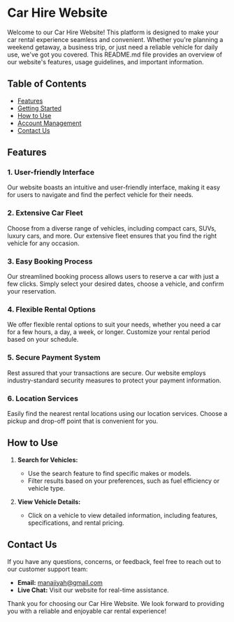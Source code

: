 # Car Hire Website

Welcome to our Car Hire Website! This platform is designed to make your car rental experience seamless and convenient. Whether you're planning a weekend getaway, a business trip, or just need a reliable vehicle for daily use, we've got you covered. This README.md file provides an overview of our website's features, usage guidelines, and important information.

## Table of Contents

- [Features](#features)
- [Getting Started](#getting-started)
- [How to Use](#how-to-use)
- [Account Management](#account-management)
- [Contact Us](#contact-us)

## Features

### 1. User-friendly Interface

Our website boasts an intuitive and user-friendly interface, making it easy for users to navigate and find the perfect vehicle for their needs.

### 2. Extensive Car Fleet

Choose from a diverse range of vehicles, including compact cars, SUVs, luxury cars, and more. Our extensive fleet ensures that you find the right vehicle for any occasion.

### 3. Easy Booking Process

Our streamlined booking process allows users to reserve a car with just a few clicks. Simply select your desired dates, choose a vehicle, and confirm your reservation.

### 4. Flexible Rental Options

We offer flexible rental options to suit your needs, whether you need a car for a few hours, a day, a week, or longer. Customize your rental period based on your schedule.

### 5. Secure Payment System

Rest assured that your transactions are secure. Our website employs industry-standard security measures to protect your payment information.

### 6. Location Services

Easily find the nearest rental locations using our location services. Choose a pickup and drop-off point that is convenient for you.


## How to Use

1. **Search for Vehicles:**
   - Use the search feature to find specific makes or models.
   - Filter results based on your preferences, such as fuel efficiency or vehicle type.

2. **View Vehicle Details:**
   - Click on a vehicle to view detailed information, including features, specifications, and rental pricing.

## Contact Us

If you have any questions, concerns, or feedback, feel free to reach out to our customer support team:

- **Email:** manajiyah@gmail.com
- **Live Chat:** Visit our website for real-time assistance.

Thank you for choosing our Car Hire Website. We look forward to providing you with a reliable and enjoyable car rental experience!
